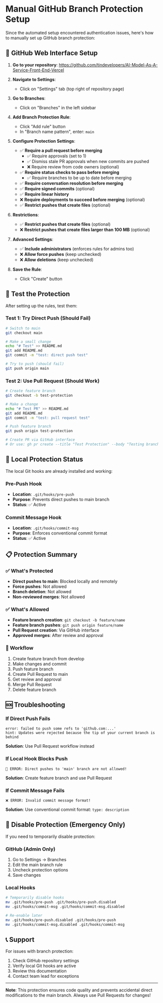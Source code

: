 # Manual GitHub Branch Protection Setup

Since the automated setup encountered authentication issues, here's how to manually set up GitHub branch protection:

## 🔗 GitHub Web Interface Setup

1. **Go to your repository**: https://github.com/tindevelopers/AI-Model-As-A-Service-Front-End-Vercel

2. **Navigate to Settings**:
   - Click on "Settings" tab (top right of repository page)

3. **Go to Branches**:
   - Click on "Branches" in the left sidebar

4. **Add Branch Protection Rule**:
   - Click "Add rule" button
   - In "Branch name pattern", enter: `main`

5. **Configure Protection Settings**:
   - ✅ **Require a pull request before merging**
     - ✅ Require approvals (set to 1)
     - ✅ Dismiss stale PR approvals when new commits are pushed
     - ❌ Require review from code owners (optional)
   - ✅ **Require status checks to pass before merging**
     - ✅ Require branches to be up to date before merging
   - ✅ **Require conversation resolution before merging**
   - ✅ **Require signed commits** (optional)
   - ✅ **Require linear history**
   - ❌ **Require deployments to succeed before merging** (optional)
   - ✅ **Restrict pushes that create files** (optional)

6. **Restrictions**:
   - ✅ **Restrict pushes that create files** (optional)
   - ❌ **Restrict pushes that create files larger than 100 MB** (optional)

7. **Advanced Settings**:
   - ✅ **Include administrators** (enforces rules for admins too)
   - ❌ **Allow force pushes** (keep unchecked)
   - ❌ **Allow deletions** (keep unchecked)

8. **Save the Rule**:
   - Click "Create" button

## 🧪 Test the Protection

After setting up the rules, test them:

### Test 1: Try Direct Push (Should Fail)
```bash
# Switch to main
git checkout main

# Make a small change
echo "# Test" >> README.md
git add README.md
git commit -m "test: direct push test"

# Try to push (should fail)
git push origin main
```

### Test 2: Use Pull Request (Should Work)
```bash
# Create feature branch
git checkout -b test-protection

# Make a change
echo "# Test PR" >> README.md
git add README.md
git commit -m "test: pull request test"

# Push feature branch
git push origin test-protection

# Create PR via GitHub interface
# Or use: gh pr create --title "Test Protection" --body "Testing branch protection"
```

## 🔧 Local Protection Status

The local Git hooks are already installed and working:

### Pre-Push Hook
- **Location**: `.git/hooks/pre-push`
- **Purpose**: Prevents direct pushes to main branch
- **Status**: ✅ Active

### Commit Message Hook
- **Location**: `.git/hooks/commit-msg`
- **Purpose**: Enforces conventional commit format
- **Status**: ✅ Active

## 📋 Protection Summary

### ✅ What's Protected
- **Direct pushes to main**: Blocked locally and remotely
- **Force pushes**: Not allowed
- **Branch deletion**: Not allowed
- **Non-reviewed merges**: Not allowed

### ✅ What's Allowed
- **Feature branch creation**: `git checkout -b feature/name`
- **Feature branch pushes**: `git push origin feature/name`
- **Pull Request creation**: Via GitHub interface
- **Approved merges**: After review and approval

### 🎯 Workflow
1. Create feature branch from develop
2. Make changes and commit
3. Push feature branch
4. Create Pull Request to main
5. Get review and approval
6. Merge Pull Request
7. Delete feature branch

## 🆘 Troubleshooting

### If Direct Push Fails
```
error: failed to push some refs to 'github.com:...'
hint: Updates were rejected because the tip of your current branch is behind
```
**Solution**: Use Pull Request workflow instead

### If Local Hook Blocks Push
```
🚫 ERROR: Direct pushes to 'main' branch are not allowed!
```
**Solution**: Create feature branch and use Pull Request

### If Commit Message Fails
```
❌ ERROR: Invalid commit message format!
```
**Solution**: Use conventional commit format: `type: description`

## 🔄 Disable Protection (Emergency Only)

If you need to temporarily disable protection:

### GitHub (Admin Only)
1. Go to Settings → Branches
2. Edit the main branch rule
3. Uncheck protection options
4. Save changes

### Local Hooks
```bash
# Temporarily disable hooks
mv .git/hooks/pre-push .git/hooks/pre-push.disabled
mv .git/hooks/commit-msg .git/hooks/commit-msg.disabled

# Re-enable later
mv .git/hooks/pre-push.disabled .git/hooks/pre-push
mv .git/hooks/commit-msg.disabled .git/hooks/commit-msg
```

## 📞 Support

For issues with branch protection:
1. Check GitHub repository settings
2. Verify local Git hooks are active
3. Review this documentation
4. Contact team lead for exceptions

---

**Note**: This protection ensures code quality and prevents accidental direct modifications to the main branch. Always use Pull Requests for changes!
